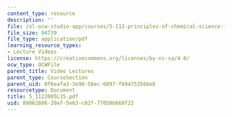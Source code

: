 ```yaml
---
content_type: resource
description: ''
file: /ol-ocw-studio-app/courses/5-112-principles-of-chemical-science-fall-2005/8906280629af5e63c02f77050b668f22_5_1122005L15.pdf
file_size: 94739
file_type: application/pdf
learning_resource_types:
- Lecture Videos
license: https://creativecommons.org/licenses/by-nc-sa/4.0/
ocw_type: OCWFile
parent_title: Video Lectures
parent_type: CourseSection
parent_uid: 0f6eafa3-3e90-56ec-6097-f69475356be6
resourcetype: Document
title: 5_1122005L15.pdf
uid: 89062806-29af-5e63-c02f-77050b668f22
---
```

